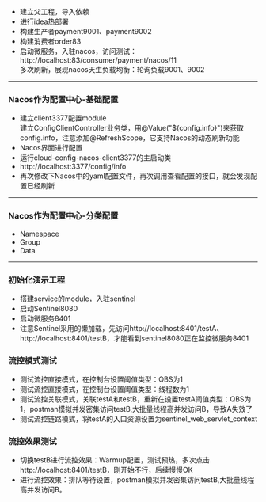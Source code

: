 - 建立父工程，导入依赖  
- 进行idea热部署
- 构建生产者payment9001、payment9002
- 构建消费者order83
- 启动微服务，入驻nacos，访问测试：  
http://localhost:83/consumer/payment/nacos/11  
多次刷新，展现nacos天生负载均衡：轮询负载9001、9002

-----------------------------------------
### Nacos作为配置中心-基础配置
- 建立client3377配置module   
建立ConfigClientController业务类，用@Value("${config.info}")来获取config.info，注意添加@RefreshScope，它支持Nacos的动态刷新功能
- Nacos界面进行配置
- 运行cloud-config-nacos-client3377的主启动类
- http://localhost:3377/config/info
- 再次修改下Nacos中的yaml配置文件，再次调用查看配置的接口，就会发现配置已经刷新
-----------------------------------------
### Nacos作为配置中心-分类配置
- Namespace
- Group
- Data
-----------------------------------------
### 初始化演示工程
- 搭建service的module，入驻sentinel
- 启动Sentinel8080
- 启动微服务8401
- 注意Sentinel采用的懒加载，先访问http://localhost:8401/testA、http://localhost:8401/testB，才能看到sentinel8080正在监控微服务8401
### 流控模式测试
- 测试流控直接模式，在控制台设置阈值类型：QBS为1
- 测试流控直接模式，在控制台设置阈值类型：线程数为1
- 测试流控关联模式，关联testA和testB，重新在设置testA阈值类型：QBS为1，postman模拟并发密集访问testB,大批量线程高并发访问B，导致A失效了
- 测试流控链路模式，将testA的入口资源设置为sentinel_web_servlet_context
### 流控效果测试
- 切换testB进行流控效果：Warmup配置，测试预热，多次点击http://localhost:8401/testB，刚开始不行，后续慢慢OK
- 进行流控效果：排队等待设置，postman模拟并发密集访问testB,大批量线程高并发访问B。